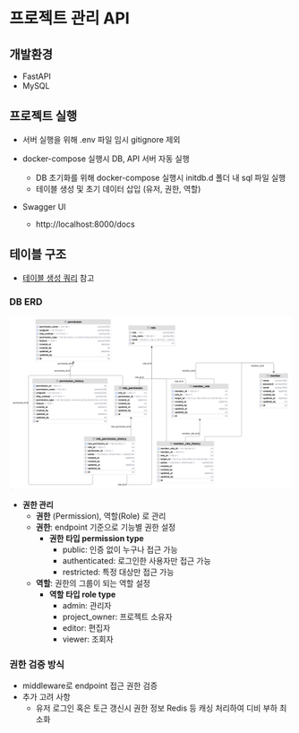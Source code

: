 # 프로젝트 관리 API

## 개발환경
- FastAPI
- MySQL

## 프로젝트 실행
- 서버 실행을 위해 .env 파일 임시 gitignore 제외
- docker-compose 실행시 DB, API 서버 자동 실행
  - DB 초기화를 위해 docker-compose 실행시 initdb.d 폴더 내 sql 파일 실행
  - 테이블 생성 및 초기 데이터 삽입 (유저, 권한, 역할)

- Swagger UI
  - http://localhost:8000/docs


## 테이블 구조
- [테이블 생성 쿼리](./docker/db-mysql/initdb.d/2.create_table.sql) 참고

### DB ERD
![ERD](./project_management_erd.png)

- **권한 관리**
  - **권한** (Permission), 역할(Role) 로 관리
  - **권한**: endpoint 기준으로 기능별 권한 설정
    - **권한 타입 permission type**
      - public: 인증 없이 누구나 접근 가능 
      - authenticated: 로그인한 사용자만 접근 가능 
      - restricted: 특정 대상만 접근 가능
  - **역할**: 권한의 그룹이 되는 역할 설정
    - **역할 타입 role type**
      - admin: 관리자
      - project_owner: 프로젝트 소유자
      - editor: 편집자
      - viewer: 조회자

### 권한 검증 방식
- middleware로 endpoint 접근 권한 검증
- 추가 고려 사항
  - 유저 로그인 혹은 토근 갱신시 권한 정보 Redis 등 캐싱 처리하여 디비 부하 최소화
